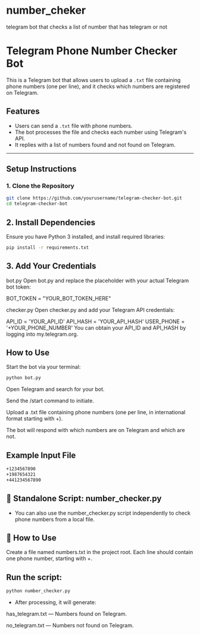 # number_cheker
telegram bot that checks a list of number that has telegram or not
# Telegram Phone Number Checker Bot

This is a Telegram bot that allows users to upload a `.txt` file containing phone numbers (one per line), and it checks which numbers are registered on Telegram.

## Features

- Users can send a `.txt` file with phone numbers.
- The bot processes the file and checks each number using Telegram's API.
- It replies with a list of numbers found and not found on Telegram.

---

## Setup Instructions

### 1. Clone the Repository

```bash
git clone https://github.com/yourusername/telegram-checker-bot.git
cd telegram-checker-bot
```

## 2. Install Dependencies
Ensure you have Python 3 installed, and install required libraries:

```bash
pip install -r requirements.txt
```
## 3. Add Your Credentials
bot.py
Open bot.py and replace the placeholder with your actual Telegram bot token:

BOT_TOKEN = "YOUR_BOT_TOKEN_HERE"

checker.py
Open checker.py and add your Telegram API credentials:

API_ID = 'YOUR_API_ID'
API_HASH = 'YOUR_API_HASH'
USER_PHONE = '+YOUR_PHONE_NUMBER'
You can obtain your API_ID and API_HASH by logging into my.telegram.org.

## How to Use
Start the bot via your terminal:

```bash
python bot.py
```
Open Telegram and search for your bot.

Send the /start command to initiate.

Upload a .txt file containing phone numbers (one per line, in international format starting with +).

The bot will respond with which numbers are on Telegram and which are not.

## Example Input File
```bash
+1234567890
+1987654321
+441234567890
```

## 🧾 Standalone Script: number_checker.py
 - You can also use the number_checker.py script independently to check phone numbers from a local file.

## 🔧 How to Use
Create a file named numbers.txt in the project root. Each line should contain one phone number, starting with +.

## Run the script:
```bash
python number_checker.py
```

- After processing, it will generate:

has_telegram.txt — Numbers found on Telegram.

no_telegram.txt — Numbers not found on Telegram.